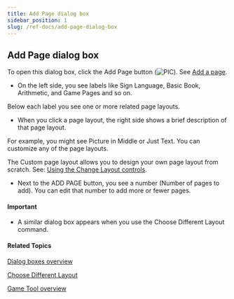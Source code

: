 ```yaml
---
title: Add Page dialog box
sidebar_position: 1
slug: /ref-docs/add-page-dialog-box
---
```


## Add Page dialog box

To open this dialog box, click the Add Page button (![PIC](/ref-docs-assets/images/AddPageSymbol.png)). See [Add a page](../../Tasks/Edit_tasks/Add_a_page.md).

-   On the left side, you see labels like Sign Language, Basic Book, Arithmetic, and Game Pages and so on.
    

Below each label you see one or more related page layouts.

-   When you click a page layout, the right side shows a brief description of that page layout.
    

For example, you might see Picture in Middle or Just Text. You can customize any of the page layouts.

The Custom page layout allows you to design your own page layout from scratch. See: [Using the Change Layout controls](../../Tasks/Edit_tasks/Using_the_Change_Layout_controls.md).

-   Next to the ADD PAGE button, you see a number (Number of pages to add). You can edit that number to add more or fewer pages.

#### Important

-   A similar dialog box appears when you use the Choose Different Layout command.
    

#### Related Topics

[Dialog boxes overview](Dialog_boxes_overview.md)

[Choose Different Layout](../../Tasks/Edit_tasks/Choose_Different_Layout.md)

[Game Tool overview](../../Tasks/Edit_tasks/Game_Tool/Game_Tool_overview.md)
